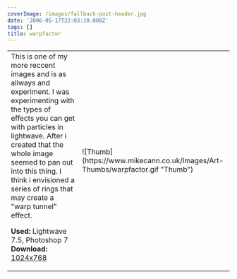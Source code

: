 ```yaml
---
coverImage: /images/fallback-post-header.jpg
date: '2006-05-17T22:03:10.000Z'
tags: []
title: warpfactor
---
```


<table width="100%" cellspacing="0" cellpadding="0" border="0">
<tr>
<td>This is one of my more reccent images and is as allways and experiment. I was experimenting with the types of effects you can get with particles in lightwave. After i created that the whole image seemed to pan out into this thing. I think i envisioned a series of rings that may create a "warp tunnel" effect.

<span style="font-weight: bold">Used:</span> Lightwave 7.5, Photoshop 7
<span style="font-weight: bold">Download:</span> [1024x768](https://www.mikecann.co.uk/Images/Art-Full/warpfactor.jpg)</td>

<td>![Thumb](https://www.mikecann.co.uk/Images/Art-Thumbs/warpfactor.gif "Thumb")</td>
</tr>
</table>
